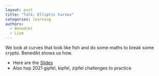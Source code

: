 ```yaml
---
layout: post
title: "Talk: Elliptic Curves"
categories: learning
authors:
  - Benedikt
  - Liam
---
```


We look at curves that look like fish and do some maths to break some crypto. Benedikt shows us how.

* Here are the [Slides](/talks/?2023-02-16-elliptic-curve)
* Also hxp 2021 gipfel, kipfel, zipfel challenges to practice

